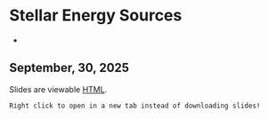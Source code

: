 # Stellar Energy Sources
-

## September, 30, 2025


Slides are viewable [HTML](day_10.html).


```{note}
Right click to open in a new tab instead of downloading slides!
```